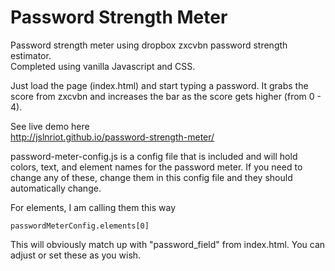 # Password Strength Meter  

Password strength meter using dropbox zxcvbn password strength estimator.  
Completed using vanilla Javascript and CSS.  

Just load the page (index.html) and start typing a password. It grabs the score from zxcvbn and increases the bar as the score gets higher (from 0 - 4).  

See live demo here  
http://jslnriot.github.io/password-strength-meter/    


password-meter-config.js is a config file that is included and will hold colors, text, and element names for the password meter. If you need to change any of these, change them in this config file and they should automatically change.   

For elements, I am calling them this way  
```
passwordMeterConfig.elements[0]
```  
This will obviously match up with "password_field" from index.html.  You can adjust or set these as you wish.  
